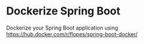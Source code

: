 # Dockerize Spring Boot

Dockerize your Spring Boot application using https://hub.docker.com/r/flopes/spring-boot-docker/
